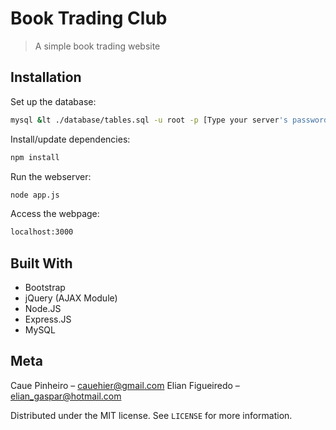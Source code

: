 # Book Trading Club
> A simple book trading website

## Installation

Set up the database:
```sh
mysql &lt ./database/tables.sql -u root -p [Type your server's password]
```

Install/update dependencies:
```sh
npm install
```

Run the webserver:
```sh
node app.js
```

Access the webpage:
```sh
localhost:3000
```

## Built With

* Bootstrap
* jQuery (AJAX Module)
* Node.JS
* Express.JS
* MySQL

## Meta

Caue Pinheiro – cauehier@gmail.com
Elian Figueiredo – elian_gaspar@hotmail.com

Distributed under the MIT license. See ``LICENSE`` for more information.

